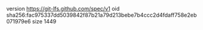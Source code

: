 version https://git-lfs.github.com/spec/v1
oid sha256:fac975337dd5039842f87b21a79d213bebe7b4ccc2d4fdaff758e2eb071979e6
size 1449
